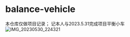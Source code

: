 # balance-vehicle
本仓库仅做项目记录；
记本人与2023.5.31完成项目平衡小车
![IMG_20230530_224321](https://github.com/seekwhale13/balance-vehicle/assets/80270801/a7dc1771-2704-427a-86e5-12e2d3d5eead)
